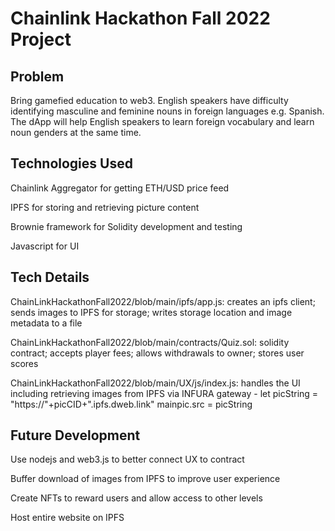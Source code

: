 # Chainlink Hackathon Fall 2022 Project

## Problem

Bring gamefied education to web3.  English speakers have difficulty identifying masculine and feminine nouns in foreign languages e.g. Spanish.  The dApp will help English speakers to learn foreign vocabulary and learn noun genders at the same time.

## Technologies Used

Chainlink Aggregator for getting ETH/USD price feed

IPFS for storing and retrieving picture content

Brownie framework for Solidity development and testing

Javascript for UI

## Tech Details

ChainLinkHackathonFall2022/blob/main/ipfs/app.js: creates an ipfs client; sends images to IPFS for storage; writes storage location and image metadata to a file

ChainLinkHackathonFall2022/blob/main/contracts/Quiz.sol: solidity contract; accepts player fees; allows withdrawals to owner; stores user scores

ChainLinkHackathonFall2022/blob/main/UX/js/index.js: handles the UI including retrieving images from IPFS via INFURA gateway - 
    let picString = "https://"+picCID+".ipfs.dweb.link"
    mainpic.src = picString

## Future Development

Use nodejs and web3.js to better connect UX to contract

Buffer download of images from IPFS to improve user experience

Create NFTs to reward users and allow access to other levels

Host entire website on IPFS

